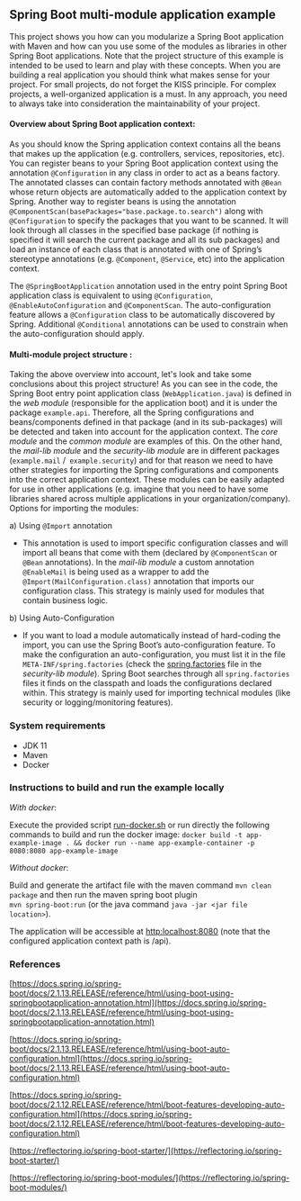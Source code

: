 ## Spring Boot multi-module application example  
This project shows you how can you modularize a Spring Boot application with Maven and how can you use some of the modules as libraries in other Spring Boot applications. Note that the project structure of this example is intended to be used to learn and play with these concepts. When you are building a real application you should think what makes sense for your project. For small projects, do not forget the KISS principle. For complex projects, a well-organized application is a must. In any approach, you need to always take into consideration the maintainability of your project.

#### Overview about Spring Boot application context:

As you should know the Spring application context contains all the beans that makes up the application (e.g. controllers, services, repositories, etc). You can register beans to your Spring Boot application context using the annotation `@Configuration`  in any class in order to act as a beans factory.  The annotated classes can contain factory methods annotated with  `@Bean`  whose return objects are automatically added to the application context by Spring. Another way to register  beans is using the annotation `@ComponentScan(basePackages="base.package.to.search")` along with `@Configuration` to specify the packages that you want to be scanned. It will look through all classes in the specified base package (if nothing is specified it will search the current package and all its sub packages) and load an instance of each class that is annotated with one of Spring’s stereotype annotations (e.g. `@Component`, `@Service`, etc) into the application context.

The `@SpringBootApplication` annotation used in the entry point Spring Boot application class is equivalent to using `@Configuration`, `@EnableAutoConfiguration` and `@ComponentScan`.   The auto-configuration feature allows a `@Configuration` class to be automatically discovered by Spring. Additional `@Conditional` annotations can be used to constrain when the auto-configuration should apply. 

#### Multi-module project structure :

Taking the above overview into account, let's look and take some conclusions about this project structure! As you can see in the code,  the Spring Boot entry point application class (`WebApplication.java`) is defined in the *web module* (responsible for the application boot) and it is under the package `example.api`. Therefore, all the Spring configurations and beans/components defined in that package (and in its sub-packages) will be detected and taken into account for the application context.  The *core module* and the *common module* are examples of this. On the other hand, the *mail-lib module* and the *security-lib module* are in different packages (`example.mail` /` example.security`) and for that reason we need to have other strategies for importing the Spring configurations and components into the correct application context. These modules can be easily adapted for use in other applications (e.g. imagine that you need to have some libraries shared across multiple applications in your organization/company). Options for importing the modules:

a) Using `@Import` annotation
- This annotation is used to import specific configuration classes and will import all beans that come with them (declared by `@ComponentScan` or `@Bean` annotations). In the *mail-lib module* a custom annotation `@EnableMail`  is being used as a wrapper to add the `@Import(MailConfiguration.class)` annotation that imports our configuration class. This strategy is mainly used for modules that contain business logic.

b) Using Auto-Configuration
- If you want to load a module automatically instead of hard-coding the import, you can use the Spring Boot’s auto-configuration feature. To make the configuration an auto-configuration, you must list it in the file  `META-INF/spring.factories` (check the [spring.factories](/security-lib/src/main/resources/META-INF/spring.factories) file in the *security-lib module*). Spring Boot searches through all  `spring.factories`  files it finds on the classpath and loads the configurations declared within. This strategy is mainly used for importing technical modules (like security or logging/monitoring features).

### System requirements  
- JDK 11      
- Maven      
- Docker  
      
### Instructions to build and run the example locally     
*With docker*: 

Execute the provided script [run-docker.sh](run-docker.sh) or run directly the following commands to build and run the docker image:  `docker build -t app-example-image . && docker run --name app-example-container -p 8080:8080 app-example-image`   

 *Without docker*:
 
 Build and generate the artifact file with the maven command `mvn clean package` and then run the maven spring boot plugin     
 `mvn spring-boot:run` (or the java command `java -jar <jar file location>`).  
   
The application will be accessible at [http:localhost:8080](http:localhost:8080) (note that the configured application context path is /api).


### References

[https://docs.spring.io/spring-boot/docs/2.1.13.RELEASE/reference/html/using-boot-using-springbootapplication-annotation.html](https://docs.spring.io/spring-boot/docs/2.1.13.RELEASE/reference/html/using-boot-using-springbootapplication-annotation.html)

[https://docs.spring.io/spring-boot/docs/2.1.13.RELEASE/reference/html/using-boot-auto-configuration.html](https://docs.spring.io/spring-boot/docs/2.1.13.RELEASE/reference/html/using-boot-auto-configuration.html)

[https://docs.spring.io/spring-boot/docs/2.1.12.RELEASE/reference/html/boot-features-developing-auto-configuration.html](https://docs.spring.io/spring-boot/docs/2.1.12.RELEASE/reference/html/boot-features-developing-auto-configuration.html)

[https://reflectoring.io/spring-boot-starter/](https://reflectoring.io/spring-boot-starter/)

[https://reflectoring.io/spring-boot-modules/](https://reflectoring.io/spring-boot-modules/)
